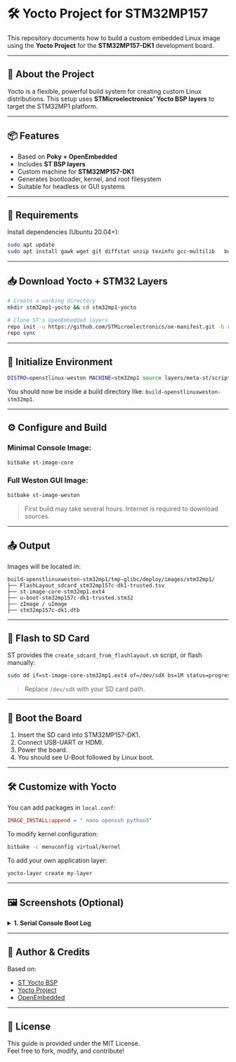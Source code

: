 
# 🛠️ Yocto Project for STM32MP157

This repository documents how to build a custom embedded Linux image using the **Yocto Project** for the **STM32MP157-DK1** development board.

---

## 📌 About the Project

Yocto is a flexible, powerful build system for creating custom Linux distributions. This setup uses **STMicroelectronics' Yocto BSP layers** to target the STM32MP1 platform.

---

## 📦 Features

- Based on **Poky + OpenEmbedded**
- Includes **ST BSP layers**
- Custom machine for **STM32MP157-DK1**
- Generates bootloader, kernel, and root filesystem
- Suitable for headless or GUI systems

---

## 🧰 Requirements

Install dependencies (Ubuntu 20.04+):

```bash
sudo apt update
sudo apt install gawk wget git diffstat unzip texinfo gcc-multilib   build-essential chrpath socat cpio python3 python3-pip python3-pexpect   xz-utils debianutils iputils-ping libssl-dev
```

---

## 📥 Download Yocto + STM32 Layers

```bash
# Create a working directory
mkdir stm32mp1-yocto && cd stm32mp1-yocto

# Clone ST's OpenEmbedded layers
repo init -u https://github.com/STMicroelectronics/oe-manifest.git -b refs/tags/openstlinux-6.1-yocto-mickledore-mp1-v23.06.21
repo sync
```

---

## 🔧 Initialize Environment

```bash
DISTRO=openstlinux-weston MACHINE=stm32mp1 source layers/meta-st/scripts/envsetup.sh
```

You should now be inside a build directory like: `build-openstlinuxweston-stm32mp1`.

---

## ⚙️ Configure and Build

### Minimal Console Image:
```bash
bitbake st-image-core
```

### Full Weston GUI Image:
```bash
bitbake st-image-weston
```

> First build may take several hours. Internet is required to download sources.

---

## 📤 Output

Images will be located in:

```
build-openstlinuxweston-stm32mp1/tmp-glibc/deploy/images/stm32mp1/
├── FlashLayout_sdcard_stm32mp157c-dk1-trusted.tsv
├── st-image-core-stm32mp1.ext4
├── u-boot-stm32mp157c-dk1-trusted.stm32
├── zImage / uImage
├── stm32mp157c-dk1.dtb
```

---

## 💽 Flash to SD Card

ST provides the `create_sdcard_from_flashlayout.sh` script, or flash manually:

```bash
sudo dd if=st-image-core-stm32mp1.ext4 of=/dev/sdX bs=1M status=progress
```

> Replace `/dev/sdX` with your SD card path.

---

## 🚀 Boot the Board

1. Insert the SD card into STM32MP157-DK1.
2. Connect USB-UART or HDMI.
3. Power the board.
4. You should see U-Boot followed by Linux boot.

---

## 🛠️ Customize with Yocto

You can add packages in `local.conf`:

```conf
IMAGE_INSTALL:append = " nano openssh python3"
```

To modify kernel configuration:

```bash
bitbake -c menuconfig virtual/kernel
```

To add your own application layer:
```bash
yocto-layer create my-layer
```

---

## 🖼️ Screenshots (Optional)

<details>
<summary><strong>1. Serial Console Boot Log</strong></summary>

```
U-Boot 2024.01 (Apr 29 2025)

CPU: STM32MP157C Rev.B
MMC: STM32 SD/MMC: 0
Hit any key to stop autoboot: 0
Booting Linux...

[    0.000000] Linux version 6.1.38 (oe-user@yocto) ...
stm32mp1 login: root
```

</details>

---

## 🙋 Author & Credits

Based on:
- [ST Yocto BSP](https://wiki.st.com/stm32mpu/wiki/STM32MP1_Distribution_Package)
- [Yocto Project](https://www.yoctoproject.org/)
- [OpenEmbedded](https://www.openembedded.org/)

---

## 📄 License

This guide is provided under the MIT License.  
Feel free to fork, modify, and contribute!
